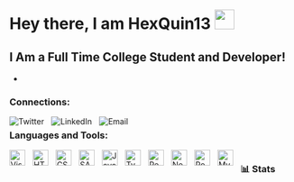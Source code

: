 # Hey there, I am HexQuin13 <img src="https://raw.githubusercontent.com/MartinHeinz/MartinHeinz/master/wave.gif" width="35px">

## I Am a Full Time College Student and Developer!

-

### Connections:
<a href="https://twitter.com/HexQuin13" target="_blank"><img align="left" alt="Twitter" src="https://img.icons8.com/color/48/000000/twitter--v1.png" style="padding-right: 10px;"/></a>
<a href="https://www.linkedin.com/in/ashton-sartain-53774922b/" target="_blank"><img align="left" alt="LinkedIn" src="https://img.icons8.com/color/48/000000/linkedin.png" style="padding-right: 10px;"/></a>
<a href=mailto:hexquin13@gmail.com target="_blank"><img align="left" alt="Email" src="https://img.icons8.com/color/48/000000/gmail-new.png" style="padding-right: 10px;"/></a>

#

### Languages and Tools:

<img align="left" alt="Visual Studio Code" width="28px" src="https://cdn.jsdelivr.net/gh/devicons/devicon/icons/vscode/vscode-original.svg" style="padding-right: 10px;" />
<img align="left" alt="HTML" width="28px" src="https://cdn.jsdelivr.net/gh/devicons/devicon/icons/html5/html5-original.svg" style="padding-right: 10px;" />
<img align="left" alt="CSS" width="28px" src="https://cdn.jsdelivr.net/gh/devicons/devicon/icons/css3/css3-original.svg" style="padding-right: 10px;" />
<img align="left" alt="SASS" width="28px" src="https://cdn.jsdelivr.net/gh/devicons/devicon/icons/sass/sass-original.svg" style="padding-right: 10px;" />
<img align="left" alt="JavaScript" width="28px" src="https://cdn.jsdelivr.net/gh/devicons/devicon/icons/javascript/javascript-original.svg" style="padding-right: 10px;" />
<img align="left" alt="Typescript" width="28px" src="https://cdn.jsdelivr.net/gh/devicons/devicon/icons/typescript/typescript-original.svg" style="padding-right: 10px;" />
<img align="left" alt="React" width="28px" src="https://cdn.jsdelivr.net/gh/devicons/devicon/icons/react/react-original.svg" style="padding-right: 10px;" />
<img align="left" alt="NodeJs" width="28px" src="https://cdn.jsdelivr.net/gh/devicons/devicon/icons/nodejs/nodejs-original.svg" style="padding-right: 10px;" />
<img align="left" alt="Postgresql" width="28px" src="https://cdn.jsdelivr.net/gh/devicons/devicon/icons/postgresql/postgresql-original.svg" style="padding-right: 10px;" />
<img align="left" alt="MySQL" width="28px" src="https://cdn.jsdelivr.net/gh/devicons/devicon/icons/mysql/mysql-original.svg" style="padding-right: 10px;" />

#

### 📊 Stats
